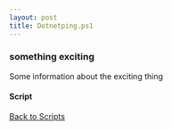 ```yaml
---
layout: post
title: Dotnetping.ps1
---
```


### something exciting

Some information about the exciting thing

#### Script

<script async src="https://gist-it.appspot.com/github.com/BanterBoy/scripts-blog/blob/master/PowerShell/scripts/ping/Dotnetping.ps1" crossorigin="anonymous"></script>

<a href="/menu/_pages/scripts.html">Back to Scripts</a>
